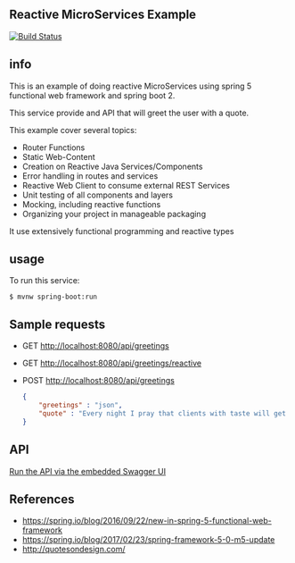 ## Reactive MicroServices Example

[![Build Status](https://travis-ci.org/LearningByExample/reactive-ms-example.svg?branch=master)](https://travis-ci.org/LearningByExample/reactive-ms-example)

## info
This is an example of doing reactive MicroServices using spring 5 functional web framework and spring boot 2.

This service provide and API that will greet the user with a quote.

This example cover several topics: 

- Router Functions
- Static Web-Content
- Creation on Reactive Java Services/Components
- Error handling in routes and services
- Reactive Web Client to consume external REST Services
- Unit testing of all components and layers
- Mocking, including reactive functions
- Organizing your project in manageable packaging

It use extensively functional programming and reactive types

## usage

To run this service:

```shell
$ mvnw spring-boot:run
```

## Sample requests

- GET [http://localhost:8080/api/greetings](http://localhost:8080/greetings)

- GET [http://localhost:8080/api/greetings/reactive](http://localhost:8080/greetings/reactive)

- POST [http://localhost:8080/api/greetings](http://localhost:8080/greetings) 

    ```json
    {
        "greetings" : "json",
        "quote" : "Every night I pray that clients with taste will get money and clients with money will get taste."
    }
    ```
## API
[Run the API via the embedded Swagger UI](http://localhost:8080/index.html)

## References

- https://spring.io/blog/2016/09/22/new-in-spring-5-functional-web-framework
- https://spring.io/blog/2017/02/23/spring-framework-5-0-m5-update
- http://quotesondesign.com/